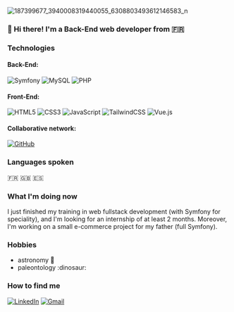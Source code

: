 
![187399677_3940008319440055_6308803493612146583_n](https://user-images.githubusercontent.com/88560991/153674079-6000da51-6d98-4745-84aa-4a69d6c34232.jpg)

### 👋 Hi there! I'm a Back-End web developer from :fr:

### Technologies
 #### Back-End:
 ![Symfony](https://img.shields.io/badge/symfony-%23000000.svg?style=for-the-badge&logo=symfony&logoColor=white)
 ![MySQL](https://img.shields.io/badge/mysql-%2300f.svg?style=for-the-badge&logo=mysql&logoColor=white)
 ![PHP](https://img.shields.io/badge/php-%23777BB4.svg?style=for-the-badge&logo=php&logoColor=white)
 
 #### Front-End:
 ![HTML5](https://img.shields.io/badge/html5-%23E34F26.svg?style=for-the-badge&logo=html5&logoColor=white)
 ![CSS3](https://img.shields.io/badge/css3-%231572B6.svg?style=for-the-badge&logo=css3&logoColor=white)
 ![JavaScript](https://img.shields.io/badge/javascript-%23323330.svg?style=for-the-badge&logo=javascript&logoColor=%23F7DF1E)
 ![TailwindCSS](https://img.shields.io/badge/tailwindcss-%2338B2AC.svg?style=for-the-badge&logo=tailwind-css&logoColor=white)
 ![Vue.js](https://img.shields.io/badge/vuejs-%2335495e.svg?style=for-the-badge&logo=vuedotjs&logoColor=%234FC08D)
 
 #### Collaborative network:
 [![GitHub](https://img.shields.io/badge/github-%23121011.svg?style=for-the-badge&logo=github&logoColor=white)](https://github.com/WilliamSchmitt1609)
 
### Languages spoken
:fr: 
:uk:
:es:

### What I'm doing now
I just finished my training in web fullstack development (with Symfony for speciality), and I'm looking for an internship of at least 2 months.
Moreover, I'm working on a small e-commerce project for my father (full Symfony). 

### Hobbies
- astronomy :milky_way:
- paleontology :dinosaur:

### How to find me
[![LinkedIn](https://img.shields.io/badge/linkedin-%230077B5.svg?style=for-the-badge&logo=linkedin&logoColor=white)](https://www.linkedin.com/in/williamschmitt1/)
[![Gmail](https://img.shields.io/badge/Gmail-D14836?style=for-the-badge&logo=gmail&logoColor=white)](mailto:williamschmitt16098877@gmail.com)



